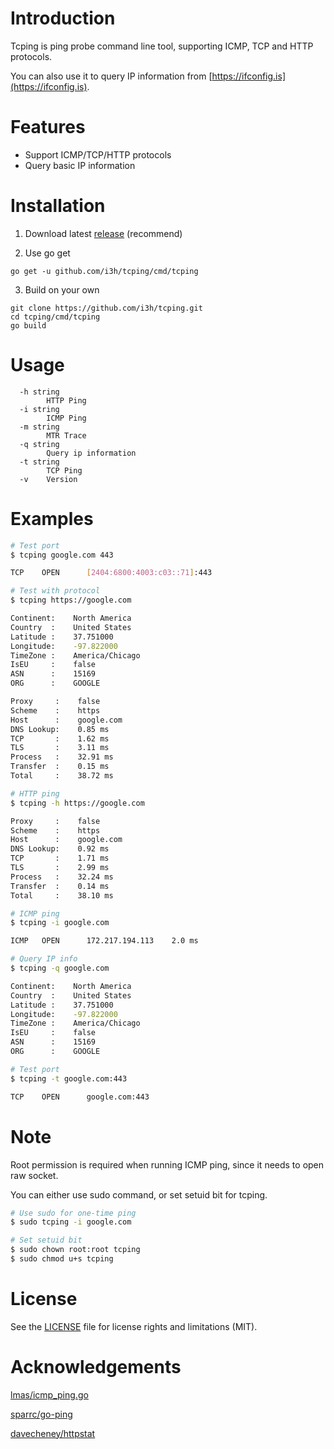 # Introduction

Tcping is ping probe command line tool, supporting ICMP, TCP and HTTP protocols.

You can also use it to query IP information from [https://ifconfig.is](https://ifconfig.is).

# Features

- Support ICMP/TCP/HTTP protocols
- Query basic IP information

# Installation

1. Download latest [release](https://github.com/i3h/tcping/releases/latest) (recommend)

2. Use go get

```
go get -u github.com/i3h/tcping/cmd/tcping
```

3. Build on your own

```
git clone https://github.com/i3h/tcping.git
cd tcping/cmd/tcping
go build
```

# Usage

```
  -h string
        HTTP Ping
  -i string
        ICMP Ping
  -m string
        MTR Trace
  -q string
        Query ip information
  -t string
        TCP Ping
  -v    Version
```

# Examples

```bash
# Test port
$ tcping google.com 443

TCP    OPEN      [2404:6800:4003:c03::71]:443

# Test with protocol
$ tcping https://google.com

Continent:    North America
Country  :    United States
Latitude :    37.751000
Longitude:    -97.822000
TimeZone :    America/Chicago
IsEU     :    false
ASN      :    15169
ORG      :    GOOGLE

Proxy     :    false
Scheme    :    https
Host      :    google.com
DNS Lookup:    0.85 ms
TCP       :    1.62 ms
TLS       :    3.11 ms
Process   :    32.91 ms
Transfer  :    0.15 ms
Total     :    38.72 ms

# HTTP ping
$ tcping -h https://google.com

Proxy     :    false
Scheme    :    https
Host      :    google.com
DNS Lookup:    0.92 ms
TCP       :    1.71 ms
TLS       :    2.99 ms
Process   :    32.24 ms
Transfer  :    0.14 ms
Total     :    38.10 ms

# ICMP ping
$ tcping -i google.com

ICMP   OPEN      172.217.194.113    2.0 ms

# Query IP info
$ tcping -q google.com

Continent:    North America
Country  :    United States
Latitude :    37.751000
Longitude:    -97.822000
TimeZone :    America/Chicago
IsEU     :    false
ASN      :    15169
ORG      :    GOOGLE

# Test port
$ tcping -t google.com:443

TCP    OPEN      google.com:443
```

# Note

Root permission is required when running ICMP ping, since it needs to open raw socket.

You can either use sudo command, or set setuid bit for tcping.

```bash
# Use sudo for one-time ping
$ sudo tcping -i google.com

# Set setuid bit
$ sudo chown root:root tcping
$ sudo chmod u+s tcping

```

# License

See the [LICENSE](https://github.com/i3h/tcping/blob/master/LICENSE.md) file for license rights and limitations (MIT).

# Acknowledgements

[lmas/icmp_ping.go](https://gist.github.com/lmas/c13d1c9de3b2224f9c26435eb56e6ef3)

[sparrc/go-ping](https://github.com/sparrc/go-ping)

[davecheney/httpstat](https://github.com/davecheney/httpstat)

